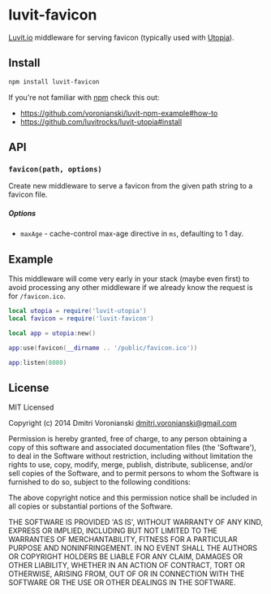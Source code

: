# luvit-favicon

[Luvit.io](http://luvit.io) middleware for serving favicon (typically used with [Utopia](https://github.com/luvitrocks/luvit-utopia)).

## Install

```bash
npm install luvit-favicon
```

If you're not familiar with [npm](https://www.npmjs.org/) check this out:
- https://github.com/voronianski/luvit-npm-example#how-to
- https://github.com/luvitrocks/luvit-utopia#install

## API

### ``favicon(path, options)``

Create new middleware to serve a favicon from the given path string to a favicon file.

##### Options

- ``maxAge`` - cache-control max-age directive in ``ms``, defaulting to 1 day.

## Example

This middleware will come very early in your stack (maybe even first) to avoid processing any other middleware if we already know the request is for ``/favicon.ico``.

```lua
local utopia = require('luvit-utopia')
local favicon = require('luvit-favicon')

local app = utopia:new()

app:use(favicon(__dirname .. '/public/favicon.ico'))

app:listen(8080)
```

## License

MIT Licensed

Copyright (c) 2014 Dmitri Voronianski [dmitri.voronianski@gmail.com](mailto:dmitri.voronianski@gmail.com)

Permission is hereby granted, free of charge, to any person obtaining
a copy of this software and associated documentation files (the
'Software'), to deal in the Software without restriction, including
without limitation the rights to use, copy, modify, merge, publish,
distribute, sublicense, and/or sell copies of the Software, and to
permit persons to whom the Software is furnished to do so, subject to
the following conditions:

The above copyright notice and this permission notice shall be
included in all copies or substantial portions of the Software.

THE SOFTWARE IS PROVIDED 'AS IS', WITHOUT WARRANTY OF ANY KIND,
EXPRESS OR IMPLIED, INCLUDING BUT NOT LIMITED TO THE WARRANTIES OF
MERCHANTABILITY, FITNESS FOR A PARTICULAR PURPOSE AND NONINFRINGEMENT.
IN NO EVENT SHALL THE AUTHORS OR COPYRIGHT HOLDERS BE LIABLE FOR ANY
CLAIM, DAMAGES OR OTHER LIABILITY, WHETHER IN AN ACTION OF CONTRACT,
TORT OR OTHERWISE, ARISING FROM, OUT OF OR IN CONNECTION WITH THE
SOFTWARE OR THE USE OR OTHER DEALINGS IN THE SOFTWARE.
